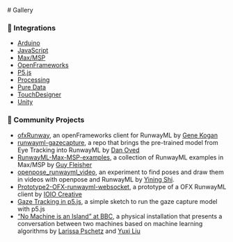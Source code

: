 # Gallery

### 🧶 Integrations
* [Arduino](https://github.com/runwayml/arduino)
* [JavaScript](https://github.com/runwayml/javascript)
* [Max/MSP](https://github.com/runwayml/maxmsp)
* [OpenFrameworks](https://github.com/runwayml/openFrameworks)
* [P5.js](https://github.com/runwayml/p5js)
* [Processing](https://github.com/runwayml/processing)
* [Pure Data](https://github.com/runwayml/puredata)
* [TouchDesigner](https://github.com/runwayml/touchDesigner)
* [Unity](https://github.com/runwayml/unity)

### 🦄 Community Projects
- [ofxRunway](https://github.com/genekogan/ofxRunway), an openFrameworks client for RunwayML by [Gene Kogan](http://genekogan.com/)
- [runwayml-gazecapture](https://github.com/oveddan/runwayml-gazecapture), a repo that brings the pre-trained model from Eye Tracking into RunwayML by [Dan Oved](https://www.danioved.com/)
- [RunwayML-Max-MSP-examples](https://github.com/Gflei/Runway-Max-MSP-examples), a collection of RunwayML examples in Max/MSP by [Guy Fleisher](http://www.guyfleisher.com/)
- [openpose_runwayml_video](https://github.com/yining1023/openpose_runwayml_video), an experiment to find poses and draw them in videos with openpose and RunwayML by [Yining Shi](https://1023.io/).
- [Prototype2-OFX-runwayml-websocket](https://github.com/ioio-creative/Prototype2-OFX-runwayml-websocket), a prototype of a OFX RunwayML client by [IOIO Creative](http://ioiocreative.com/)
- [Gaze Tracking in p5.js](https://lries.com/posts/gaze-tracking-runway-ml/), a simple sketch to run the gaze capture model with p5.js
- [“No Machine is an Island” at BBC](http://entretags.de/no-machine-is-an-island/), a physical installation that presents a conversation between two machines based on machine learning algorithms by [Larissa Pschetz](http://entretags.de/) and [Yuxi Liu](http://liuyuxi.xyz/)
